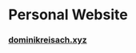 <h1>Personal Website</h1>
<h3>
  <a href="https://www.dominikreisach.xyz">dominikreisach.xyz</a>
</h3>
